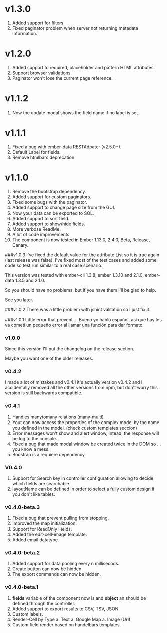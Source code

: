 # v1.3.0
1. Added support for filters
2. Fixed paginator problem when server not returning metadata information.

# v1.2.0
1. Added support to required, placeholder and pattern HTML attributes.
2. Support browser validations.
3. Paginator won't lose the current page reference.

# v1.1.2
1. Now the update modal shows the field name if no label is set.

# v1.1.1
1. Fixed a bug with ember-data RESTAdpater (v2.5.0+).
1. Default Label for fields.
1. Remove htmlbars deprecation.

# v1.1.0
1. Remove the bootstrap dependency.
1. Added support for custom paginators.
1. Fixed some bugs with the paginator.
1. Added support to change page size from the GUI.
1. Now your data can be exported to SQL.
1. Added support to sort field.
1. Added support  to show/hide fields.
1. More verbose ReadMe.
1. A lot of code improvements.
1. The component is now tested in Ember 1.13.0, 2.4.0, Beta, Release, Canary.

###v1.0.3
I've fixed the default value for the attribute List so it is true again (last release was false).
I've fixed most of the test cases and added some code so test run similar to a real case scenario.

This version was tested with ember-cli 1.3.8, ember 1.3.10 and 2.1.0, ember-data 1.3.5 and 2.1.0.

So you should have no problems, but if you have them I'll be glad to help.

See you later.

###v1.0.2
There was a little problem with jshint valitation so I just fix it.

###v1.0.1
Little error that prevent ... Bueno yo hablo español, así que hay les va cometí un pequeño error al llamar una función para dar formato.

### v1.0.0
Since this versión I'll put the changelog on the release section.

Maybe you want one of the older releases.
### v0.4.2
I made a lot of mistakes and v0.4.1 it's actually version v0.4.2 and I accidentally removed all the other versions from npm, but don't worry this version is still backwards compatible.

### v0.4.1
1. Handles manytomany relations (many-multi)
2. Yout can now access the properties of the complex model by the name you defined in the model. (check custom templates seccion)
3. Error messages won't show and alert window, intead, the response will be log to the console.
4. Fixed a bug that made modal window be created twice in the DOM so ... you know a mess.
5. Boostrap is a requiere dependency.

### V0.4.0
1. Support for Search key in controller configuration allowing to decide which fields are searchable.
2. layoutName can be defined in order to select a fully custom design if you don't like tables.

### v0.4.0-beta.3
1. Fixed a bug that prevent pulling from stopping.
2. Improved the map initialization.
3. Support for ReadOnly Fields.
4. Added the edit-cell-image template.
5. Added email datatype.

### v0.4.0-beta.2
1. Added support for data pooling every n millisecods.
2. Create button can now be hidden.
3. The export commands can now be hidden.

### v0.4.0-beta.1
1. **fields** variable of the component now is and **object** an should be defined through the controller.
1. Added support to export results to CSV, TSV, JSON.
1. Custom labels.
1. Render-Cell by Type
	a. Text
	a. Google Map
	a. Image (Url)
1. Custom field render based on handelbars templates.
